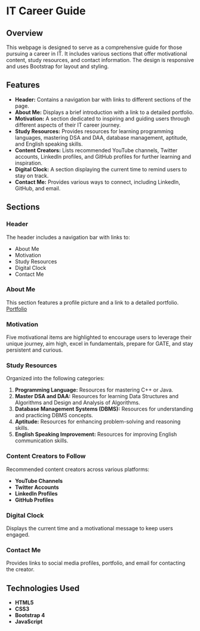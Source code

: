 # IT Career Guide

## Overview

This webpage is designed to serve as a comprehensive guide for those pursuing a career in IT. It includes various sections that offer motivational content, study resources, and contact information. The design is responsive and uses Bootstrap for layout and styling.

## Features

- **Header:** Contains a navigation bar with links to different sections of the page.
- **About Me:** Displays a brief introduction with a link to a detailed portfolio.
- **Motivation:** A section dedicated to inspiring and guiding users through different aspects of their IT career journey.
- **Study Resources:** Provides resources for learning programming languages, mastering DSA and DAA, database management, aptitude, and English speaking skills.
- **Content Creators:** Lists recommended YouTube channels, Twitter accounts, LinkedIn profiles, and GitHub profiles for further learning and inspiration.
- **Digital Clock:** A section displaying the current time to remind users to stay on track.
- **Contact Me:** Provides various ways to connect, including LinkedIn, GitHub, and email.

## Sections

### Header
The header includes a navigation bar with links to:
- About Me
- Motivation
- Study Resources
- Digital Clock
- Contact Me

### About Me
This section features a profile picture and a link to a detailed portfolio.
<a href="https://sanjoy-chattopadhay.github.io/portfolio/">Portfolio</a>

### Motivation
Five motivational items are highlighted to encourage users to leverage their unique journey, aim high, excel in fundamentals, prepare for GATE, and stay persistent and curious.

### Study Resources
Organized into the following categories:
1. **Programming Language:** Resources for mastering C++ or Java.
2. **Master DSA and DAA:** Resources for learning Data Structures and Algorithms and Design and Analysis of Algorithms.
3. **Database Management Systems (DBMS):** Resources for understanding and practicing DBMS concepts.
4. **Aptitude:** Resources for enhancing problem-solving and reasoning skills.
5. **English Speaking Improvement:** Resources for improving English communication skills.

### Content Creators to Follow
Recommended content creators across various platforms:
- **YouTube Channels**
- **Twitter Accounts**
- **LinkedIn Profiles**
- **GitHub Profiles**

### Digital Clock
Displays the current time and a motivational message to keep users engaged.

### Contact Me
Provides links to social media profiles, portfolio, and email for contacting the creator.

## Technologies Used

- **HTML5**
- **CSS3**
- **Bootstrap 4**
- **JavaScript**


